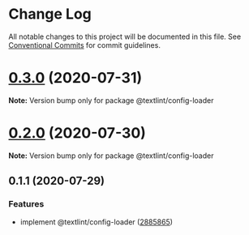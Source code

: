 # Change Log

All notable changes to this project will be documented in this file.
See [Conventional Commits](https://conventionalcommits.org) for commit guidelines.

# [0.3.0](https://github.com/textlint/editor/compare/v0.2.2...v0.3.0) (2020-07-31)

**Note:** Version bump only for package @textlint/config-loader





# [0.2.0](https://github.com/textlint/editor/compare/v0.1.2...v0.2.0) (2020-07-30)

**Note:** Version bump only for package @textlint/config-loader





## 0.1.1 (2020-07-29)


### Features

* implement @textlint/config-loader ([2885865](https://github.com/textlint/editor/commit/28858652e43712ee7db032716c5ef417f42789c1))
